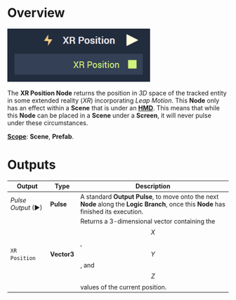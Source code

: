 # Overview

![The XR Position Node.](../../../.gitbook/assets/xrpositionnode.png)

The **XR Position Node** returns the position in *3D* space of the tracked entity in some extended reality (*XR*) incorporating *Leap Motion*. This **Node** only has an effect within a **Scene** that is under an [**HMD**](../../../objects-and-types/project-objects/hmd.md). This means that while this **Node** can be placed in a **Scene** under a **Screen**, it will never pulse under these circumstances. 

[**Scope**](../../overview.md#scopes): **Scene**, **Prefab**.


# Outputs

|Output|Type|Description|
|---|---|---|
|*Pulse Output* (►)|**Pulse**|A standard **Output Pulse**, to move onto the next **Node** along the **Logic Branch**, once this **Node** has finished its execution.|
| `XR Position` | **Vector3** |Returns a 3-dimensional vector containing the $$X$$, $$Y$$, and $$Z$$ values of the current position.|



